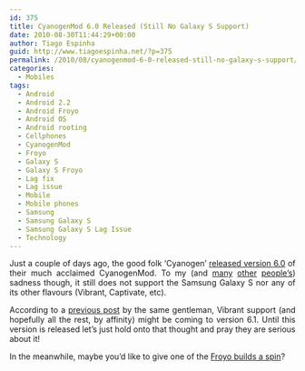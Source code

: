 ```yaml
---
id: 375
title: CyanogenMod 6.0 Released (Still No Galaxy S Support)
date: 2010-08-30T11:44:29+00:00
author: Tiago Espinha
guid: http://www.tiagoespinha.net/?p=375
permalink: /2010/08/cyanogenmod-6-0-released-still-no-galaxy-s-support/
categories:
  - Mobiles
tags:
  - Android
  - Android 2.2
  - Android Froyo
  - Android OS
  - Android rooting
  - Cellphones
  - CyanogenMod
  - Froyo
  - Galaxy S
  - Galaxy S Froyo
  - Lag fix
  - Lag issue
  - Mobile
  - Mobile phones
  - Samsung
  - Samsung Galaxy S
  - Samsung Galaxy S Lag Issue
  - Technology
---
```

<p style="text-align: justify;">
  Just a couple of days ago, the good folk &#8216;Cyanogen&#8217; <a href="http://www.cyanogenmod.com/home/cyanogenmod-6-0" target="_blank">released version 6.0</a> of their much acclaimed CyanogenMod. To my (and <a href="http://www.cyanogenmod.com/home/cyanogenmod-6-0/comment-page-3#comment-17605" target="_blank">many</a> <a href="http://www.cyanogenmod.com/home/cyanogenmod-6-0/comment-page-2#comment-17465" target="_blank">other</a> <a href="http://www.cyanogenmod.com/home/cyanogenmod-6-0/comment-page-2#comment-17474" target="_blank">people&#8217;s</a>) sadness though, it still does not support the Samsung Galaxy S nor any of its other flavours (Vibrant, Captivate, etc).
</p>

<p style="text-align: justify;">
  According to a <a href="http://www.cyanogenmod.com/home/cyanogenmod-6-0-status-update" target="_blank">previous post</a> by the same gentleman, Vibrant support (and hopefully all the rest, by affinity) might be coming to version 6.1. Until this version is released let&#8217;s just hold onto that thought and pray they are serious about it!
</p>

<p style="text-align: justify;">
  In the meanwhile, maybe you&#8217;d like to give one of the <a href="http://www.tiagoespinha.net/2010/08/samsung-galaxy-s-gets-android-2-2-froyo-beta/" target="_blank">Froyo builds a spin</a>?
</p>